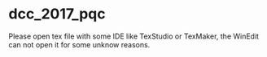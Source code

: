 # dcc_2017_pqc

Please open tex file with some IDE like TexStudio or TexMaker, the WinEdit can not open it for some unknow reasons.